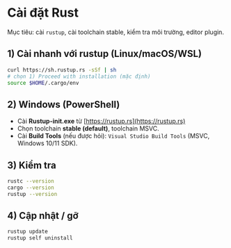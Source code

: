 # Cài đặt Rust

Mục tiêu: cài `rustup`, cài toolchain stable, kiểm tra môi trường, editor plugin.

## 1) Cài nhanh với rustup (Linux/macOS/WSL)
```bash
curl https://sh.rustup.rs -sSf | sh
# chọn 1) Proceed with installation (mặc định)
source $HOME/.cargo/env
````

## 2) Windows (PowerShell)

* Cài **Rustup-init.exe** từ [https://rustup.rs](https://rustup.rs)
* Chọn toolchain **stable (default)**, toolchain MSVC.
* Cài **Build Tools** (nếu được hỏi): `Visual Studio Build Tools` (MSVC, Windows 10/11 SDK).

## 3) Kiểm tra

```bash
rustc --version
cargo --version
rustup --version
```

## 4) Cập nhật / gỡ

```bash
rustup update
rustup self uninstall
```

